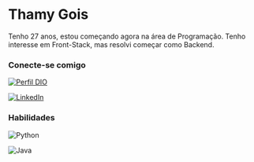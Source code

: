 
# Thamy Gois

Tenho 27 anos, estou começando agora na área de Programação. Tenho interesse em Front-Stack, mas resolvi começar como Backend.

### Conecte-se comigo
[![Perfil DIO](https://img.shields.io/badge/-Meu%20Perfil%20na%20DIO-30A3DC?style=for-the-badge)](https://web.dio.me/users/thaamy_gois/)

[![LinkedIn](https://img.shields.io/badge/-LinkedIn-000?style=for-the-badge&logo=linkedin&logoColor=30A3DC)](https://www.linkedin.com/in/thamy-gois/)

### Habilidades
![Python](https://img.shields.io/badge/Python-000?style=for-the-badge&logo=python) 

![Java](https://img.shields.io/badge/Java-000?style=for-the-badge&logo=java)
